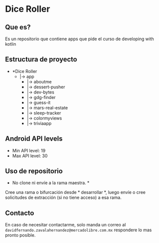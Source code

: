 # Dice Roller

## Que es?
Es un repositorio que contiene apps que pide el curso de developing with kotlin 

## Estructura de proyecto



- *Dice Roller
  - |-> app  
    - |-> aboutme
    - |-> dessert-pusher
    - |-> dev-bytes
    - |-> gdg-finder
    - |-> guess-it
    - |-> mars-real-estate
    - |-> sleep-tracker
    - |-> colormyviews
    - |-> triviaapp
    


## Android API levels

* Min API level: 19
* Max API level: 30


## Uso de repositorio
* No clone ni envíe a la rama maestra. *

Cree una rama o bifurcación desde * desarrollar *, luego envíe o cree solicitudes de extracción (si no tiene acceso) a esa rama.

## Contacto

En caso de necesitar contactarme, solo manda un correo al `davidfernando.zavalahernandez@mercadolibre.com.mx` respondere lo mas pronto posible.
